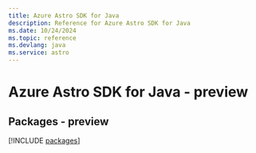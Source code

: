 ```yaml
---
title: Azure Astro SDK for Java
description: Reference for Azure Astro SDK for Java
ms.date: 10/24/2024
ms.topic: reference
ms.devlang: java
ms.service: astro
---
```

# Azure Astro SDK for Java - preview
## Packages - preview
[!INCLUDE [packages](astro-index.md)]